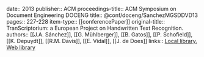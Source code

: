 date:: 2013
publisher:: ACM
proceedings-title:: ACM Symposium on Document Engineering DOCENG
title:: @conf/doceng/SanchezMGSDDVD13
pages:: 227-228
item-type:: [[conferencePaper]]
original-title:: TranScriptorium: a European Project on Handwritten Text Recognition.
authors:: [[J.A. Sánchez]], [[G. Mühlberger]], [[B. Gatos]], [[P. Schofield]], [[K. Depuydt]], [[R.M. Davis]], [[E. Vidal]], [[J. de Does]]
links:: [Local library](zotero://select/groups/2386895/items/6K2JNBX7), [Web library](https://www.zotero.org/groups/2386895/items/6K2JNBX7)
